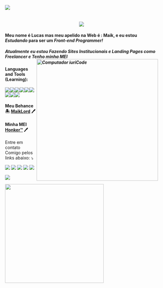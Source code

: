 <img src="https://img.shields.io/static/v1?label=Overview&message=MaikLord&color=f8efd4&style=for-the-badge&logo=GitHub">
<h1 align="center">
  <a href="https://api.whatsapp.com/send?phone=5511961703187&text=Ol%C3%A1%20Lucas%20Gostei%20de%20voc%C3%AA%2C%20Vamso%20conversar%20%3F" target="_blank">
    <img src="https://readme-typing-svg.herokuapp.com/?lines=Olá,+Pessoas+👋;Bem vindos ao meu Github;Espero+que+goste+dele;E+me+dê+umas+Estrelas+♥;Entre+em+contato;Os+Links+Estão+Aqui+Em+baixo;Abraços+♥ !&center=true&size=25">
  </a>
</h1>

#### Meu nome é Lucas mas meu apelido na Web é : __Maik__, e eu estou *Estudando* para ser um **_Front-end Programmer!_**

##### Atualmente eu estou Fazendo Sites Institucionais e Landing Pages como Freelancer e Tenho minha MEI <img src="https://raw.githubusercontent.com/MicaelliMedeiros/micaellimedeiros/master/image/computer-illustration.png" min-width="400px" max-width="400px" width="400px" align="right" alt="Computador iuriCode">
                            
#### Languages and Tools (Learning):
<img onclick="return false;" src="https://img.shields.io/badge/HTML5-E34F26?style=for-the-badge&logo=html5&logoColor=white"><img onclick="return false;" src="https://img.shields.io/badge/CSS3-1572B6?style=for-the-badge&logo=css3&logoColor=white"><img onclick="return false;" src="https://img.shields.io/badge/Sass-CC6699?style=for-the-badge&logo=sass&logoColor=white"><img onclick="return false;" src="https://img.shields.io/badge/JavaScript-323330?style=for-the-badge&logo=javascript&logoColor=F7DF1E"><img onclick="return false;" src="https://img.shields.io/badge/React-20232A?style=for-the-badge&logo=react&logoColor=61DAFB"><img onclick="return false;" src="https://img.shields.io/badge/Bootstrap-563D7C?style=for-the-badge&logo=bootstrap&logoColor=white"><img onclick="return false;" src="https://img.shields.io/badge/MySQL-00000F?style=for-the-badge&logo=mysql&logoColor=white"><img onclick="return false;" src="https://img.shields.io/badge/Markdown-000000?style=for-the-badge&logo=markdown&logoColor=white"><img onclick="return false;" src="https://img.shields.io/badge/GitHub-100000?style=for-the-badge&logo=github&logoColor=white">

#### Meu Behance 🏝️  [MaikLord](https://www.behance.net/maiklord) 🖊 
#### Minha MEI [Honker™](https://honker.com.br) 🖊
<p align="left">
   
  Entre em contato Comigo pelos links abaixo: ⤵️
</p>

<p align="left">
  <a href="mailto:lucas32150@hotmail.com" alt="Gmail" target="_blank">
  <img src="https://img.shields.io/badge/-Gmail-FF0000?style=flat-square&labelColor=FF0000&logo=gmail&logoColor=white&link=" /></a>

  <a href="https://www.linkedin.com/in/lucas-js2/" alt="Linkedin" target="_blank">
  <img src="https://img.shields.io/badge/-Linkedin-0e76a8?style=flat-square&logo=Linkedin&logoColor=white&link=LINK-DO-SEU-LINKEDIN" /></a>

  <a href="https://api.whatsapp.com/send?phone=5511961703187&text=Ol%C3%A1%20Lucas%20Te%20achei%20pelo%20Github%2C%20Que%20tal%20conversarmos%20um%20pouco%20%3F" alt="WhatsApp" target="_blank">
  <img src="https://img.shields.io/badge/-WhatsApp-25d366?style=flat-square&labelColor=25d366&logo=whatsapp&logoColor=white&link=API-DO-SEU-WHATSAPP"/></a>

  <a href="https://www.facebook.com/lucas.jose.32150123" alt="Facebook" target="_blank">
  <img src="https://img.shields.io/badge/-Facebook-3b5998?style=flat-square&labelColor=3b5998&logo=facebook&logoColor=white&link=LINK-DO-SEU-FACEBOOK"/></a>

  <a href="https://www.instagram.com/lucas_js2/" alt="Instagram" target="_blank">
  <img src="https://img.shields.io/badge/-Instagram-DF0174?style=flat-square&labelColor=DF0174&logo=instagram&logoColor=white&link=LINK-DO-SEU-INSTAGRAM"/></a>
  
  ![](https://komarev.com/ghpvc/?username=maiklord&color=blue)
  
  <a href="https://github.com/anuraghazra/github-readme-stats">
      <img width=325 align="center" src="https://github-readme-stats.vercel.app/api/top-langs/?username=maiklord&hide=c%23,powershell,Mathematica,Ruby,Objective-C,Objective-C%2b%2b,Cuda&title_color=61dafb&text_color=ffffff&icon_color=61dafb&bg_color=20232a&langs_count=8&layout=compact&border_color=61dafb&hide_border=true" />
    </a>
</p>
